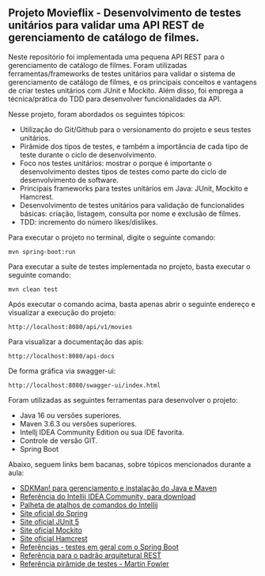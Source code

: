 <h2>Projeto Movieflix  - Desenvolvimento de testes unitários para validar uma API REST de gerenciamento de catálogo de filmes.</h2>

Neste repositório foi implementada uma pequena API REST para o gerenciamento de catálogo de filmes. 
Foram utilizadas ferramentas/frameworks de testes unitários para validar o sistema de gerenciamento de catálogo de filmes, 
e os principais conceitos e vantagens de criar testes unitários com JUnit e Mockito. 
Além disso, foi emprega a técnica/prática do TDD para desenvolver funcionalidades da API.

Nesse projeto, foram abordados os seguintes tópicos:

* Utilização do Git/Github para o versionamento do projeto e seus testes unitários. 
* Pirâmide dos tipos de testes, e também a importância de cada tipo de teste durante o ciclo de desenvolvimento.
* Foco nos testes unitários: mostrar o porque é importante o desenvolvimento destes tipos de testes como parte do ciclo de desenvolvimento de software.
* Principais frameworks para testes unitários em Java: JUnit, Mockito e Hamcrest. 
* Desenvolvimento de testes unitários para validação de funcionalides básicas: criação, listagem, consulta por nome e exclusão de filmes.
* TDD: incremento do número likes/dislikes.

Para executar o projeto no terminal, digite o seguinte comando:

```shell script
mvn spring-boot:run 
```

Para executar a suíte de testes implementada no projeto, basta executar o seguinte comando:

```shell script
mvn clean test
```

Após executar o comando acima, basta apenas abrir o seguinte endereço e visualizar a execução do projeto:

```
http://localhost:8080/api/v1/movies
```

Para visualizar a documentação das apis:

```
http://localhost:8080/api-docs
```

De forma gráfica via swagger-ui:

```
http://localhost:8080/swagger-ui/index.html
```

Foram utilizadas as seguintes ferramentas para desenvolver o projeto:

* Java 16 ou versões superiores.
* Maven 3.6.3 ou versões superiores.
* Intellj IDEA Community Edition ou sua IDE favorita.
* Controle de versão GIT.
* Spring Boot

Abaixo, seguem links bem bacanas, sobre tópicos mencionados durante a aula:

* [SDKMan! para gerenciamento e instalação do Java e Maven](https://sdkman.io/)
* [Referência do Intellij IDEA Community, para download](https://www.jetbrains.com/idea/download)
* [Palheta de atalhos de comandos do Intellij](https://resources.jetbrains.com/storage/products/intellij-idea/docs/IntelliJIDEA_ReferenceCard.pdf)
* [Site oficial do Spring](https://spring.io/)
* [Site oficial JUnit 5](https://junit.org/junit5/docs/current/user-guide/)
* [Site oficial Mockito](https://site.mockito.org/)
* [Site oficial Hamcrest](http://hamcrest.org/JavaHamcrest/)
* [Referências - testes em geral com o Spring Boot](https://www.baeldung.com/spring-boot-testing)
* [Referência para o padrão arquitetural REST](https://restfulapi.net/)
* [Referência pirâmide de testes - Martin Fowler](https://martinfowler.com/articles/practical-test-pyramid.html#TheImportanceOftestAutomation)



